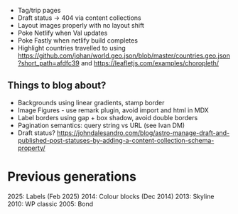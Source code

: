 - Tag/trip pages
- Draft status -> 404 via content collections
- Layout images properly with no layout shift
- Poke Netlify when Val updates
- Poke Fastly when netlify build completes
- Highlight countries travelled to using https://github.com/johan/world.geo.json/blob/master/countries.geo.json?short_path=afdfc39 and https://leafletjs.com/examples/choropleth/


## Things to blog about?

- Backgrounds using linear gradients, stamp border
- Image Figures - use remark plugin, avoid import and html in MDX
- Label borders using gap + box shadow, avoid double borders
- Pagination semantics: query string vs URL (see Ivan DM)
- Draft status? https://johndalesandro.com/blog/astro-manage-draft-and-published-post-statuses-by-adding-a-content-collection-schema-property/


# Previous generations

2025: Labels (Feb 2025)
2014: Colour blocks (Dec 2014)
2013: Skyline
2010: WP classic
2005: Bond